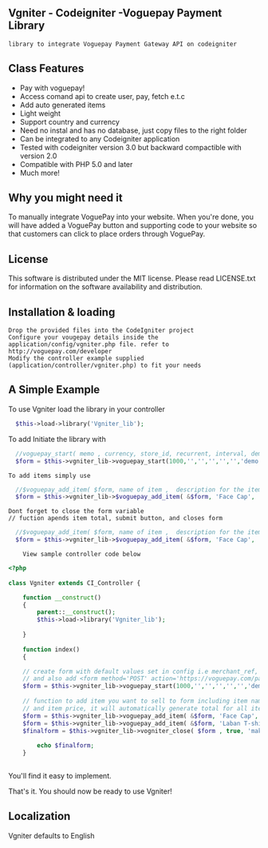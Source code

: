 ## Vgniter - Codeigniter -Voguepay Payment Library
	library to integrate Voguepay Payment Gateway API on codeigniter

## Class Features

- Pay with voguepay!
- Access comand api to create user, pay, fetch e.t.c
- Add auto generated items 
- Light weight
- Support country and currency
- Need no instal and has no database, just copy files to the right folder
- Can be integrated to any Codeigniter application
- Tested with codeigniter version 3.0 but backward compactible with version 2.0
- Compatible with PHP 5.0 and later
- Much more!

## Why you might need it

 To manually integrate VoguePay into your website. When you're done, you will have added a VoguePay button and supporting code to your website so that customers can click to place orders through VoguePay.

## License

This software is distributed under the MIT license. Please read LICENSE.txt for information on the
software availability and distribution.

## Installation & loading



    Drop the provided files into the CodeIgniter project
    Configure your vougepay details inside the application/config/vgniter.php file. refer to http://voguepay.com/developer
    Modify the controller example supplied (application/controller/vgniter.php) to fit your needs

	
## A Simple Example

  To use Vgniter load the library in your controller
```php
  $this->load->library('Vgniter_lib');
```

   To add 
   Initiate the library with
```php
  //voguepay_start( memo , currency, store_id, recurrent, interval, demo);
  $form = $this->vgniter_lib->voguepay_start(1000,'','','','','','demo');
``` 
	To add items simply use
```php
  //$voguepay_add_item( $form, name of item ,  description for the item, price of the item);
  $form = $this->vgniter_lib->$voguepay_add_item( &$form, 'Face Cap',  'beautiful facecap for use', 1000);
```
	Dont forget to close the form variable
	// fuction apends item total, submit button, and closes form
```php
  //$voguepay_add_item( $form, name of item ,  description for the item, price of the item);
  $form = $this->vgniter_lib->$voguepay_add_item( &$form, 'Face Cap',  'beautiful facecap for use', 1000);
```


		View sample controller code below
```php
<?php
 	
class Vgniter extends CI_Controller {

	function __construct()
	{
		parent::__construct();
		$this->load->library('Vgniter_lib');  
		 
	}
	
	function index()
	{

	// create form with default values set in config i.e merchant_ref, merchant_id, e.t.c
	// and also add <form method='POST' action='https://voguepay.com/pay/'>
	$form = $this->vgniter_lib->voguepay_start(1000,'','','','','','demo');
	
	// function to add item you want to sell to form including item name, item descriptio
	// and item price, it will automatically generate total for all items
	$form = $this->vgniter_lib->voguepay_add_item( &$form, 'Face Cap',  'beautiful facecap for use', 1000);
	$form = $this->vgniter_lib->voguepay_add_item( &$form, 'Laban T-shirt', $desc = 'Labeled T-shirts', 4500);
	$finalform = $this->vgniter_lib->vogniter_close( $form , true, 'make_payment' ,  'blue');
	
		echo $finalform;
	}
	
```

You'll find it easy to implement.

That's it. You should now be ready to use Vgniter!

## Localization
Vgniter defaults to English
